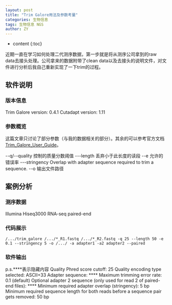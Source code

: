 ```yaml
---
layout: post
title: "Trim Galore用法及参数考量"
categories: 生物信息
tags: 生物信息 NGS
author: ZY
---
```


* content
{:toc}

近期一直在学习如何处理二代测序数据，第一步就是将从测序公司拿到的raw data去接头处理。公司拿来的数据附带了clean data以及去接头的说明文件，对文件进行分析后我自己重新实现了一下trim的过程。




## 软件说明

### 版本信息
Trim Galore version: 0.4.1
Cutadapt version: 1.11

### 参数概览
这篇文章只讨论了部分参数（与我的数据相关的部分）。其余的可以参考官方文档[Trim_Galore_User_Guide](http://www.bioinformatics.bbsrc.ac.uk/projects/trim_galore/)。

--q/--quality <INT> 控制的质量分数阈值
---length <INT> 丢弃小于此长度的读段
--e 允许的错误率
---stringency Overlap with adapter sequence required to trim a sequence.
--o 输出文件路径


## 案例分析

### 测序数据
Illumina Hiseq3000
RNA-seq
paired-end

### 代码展示
```
/.../trim_galore /.../*_R1.fastq /.../*_R2.fastq -q 25 --length 50 -e 0.1 --stringency 5 -o /.../ -a adapter1 -a2 adapter2 --paired
```

### 软件输出
p.s.****表示隐藏内容
Quality Phred score cutoff: 25
Quality encoding type selected: ASCII+33
Adapter sequence: ****
Maximum trimming error rate: 0.1 (default)
Optional adapter 2 sequence (only used for read 2 of paired-end files): ****
Minimum required adapter overlap (stringency): 5 bp
Minimum required sequence length for both reads before a sequence pair gets removed: 50 bp
